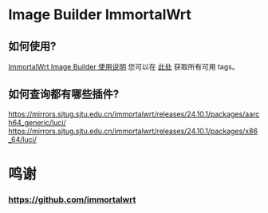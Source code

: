# Image Builder ImmortalWrt
## 如何使用?
[ImmortalWrt Image Builder 使用说明](https://github.com/1715173329/blog/issues/8)
您可以在 [此处](https://hub.docker.com/r/immortalwrt/imagebuilder/tags) 获取所有可用 tags。
## 如何查询都有哪些插件?
https://mirrors.sjtug.sjtu.edu.cn/immortalwrt/releases/24.10.1/packages/aarch64_generic/luci/ <br>
https://mirrors.sjtug.sjtu.edu.cn/immortalwrt/releases/24.10.1/packages/x86_64/luci/ 

# 鸣谢
### https://github.com/immortalwrt

